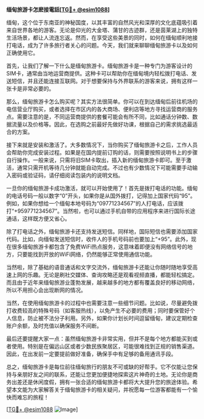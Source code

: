 **缅甸旅游卡怎麽接電話[[TG💪+ @esim1088](https://t.me/s/esim1088)]**

缅甸，这个位于东南亚的神秘国度，以其丰富的自然风光和深厚的文化底蕴吸引着来自世界各地的游客。无论是仰光的大金塔、蒲甘的古迹群，还是茵莱湖上的独特生活场景，都让人流连忘返。然而，在享受这些美景的同时，如何在缅甸顺利地接打电话，成为了许多旅行者关心的问题。今天，我们就来聊聊缅甸旅游卡以及如何正确使用它。

首先，让我们了解一下什么是缅甸旅游卡。缅甸旅游卡是一种专门为游客设计的SIM卡，通常由当地运营商提供。这种卡可以帮助你在缅甸境内轻松拨打电话、发送短信，并且还能连接互联网。对于想要保持与外界联系的游客来说，拥有这样一张卡是非常必要的。

那么，缅甸旅游卡怎么购买呢？其实方法很简单。你可以在到达缅甸后前往机场的电信营业厅购买，或者选择在市区内的各大商场、便利店等地方寻找运营商的服务点。需要注意的是，不同运营商提供的套餐可能会有所不同，比如通话分钟数、数据流量以及价格等。因此，在选购之前最好先做好功课，根据自己的需求挑选最适合的方案。

接下来就是安装和激活了。大多数情况下，当你购买了缅甸旅游卡之后，工作人员会帮助你完成安装过程。如果是在国内提前订购的话，则需要按照说明书上的步骤自行操作。一般来说，只需将旧SIM卡取出，插入新的缅甸旅游卡即可。至于激活，通常只需开机等待几分钟就能自动完成。不过也有少数情况下可能需要手动输入密码或验证码，请仔细阅读包装内的说明文档。

一旦你的缅甸旅游卡成功激活，就可以开始使用了！首先是拨打电话的功能。缅甸的电话号码一般以数字“0”开头，如果你是从国外拨打，记得加上国家代码“95”。例如，如果你想给一个缅甸本地号码为“09771234567”的人打电话，应该拨打“+959771234567”。当然啦，也可以通过手机自带的应用程序来进行国际长途通话，这样既方便又省心。

除了打电话之外，缅甸旅游卡还支持发送短信。同样地，国际短信也需要添加国家代码。比如，向缅甸发送短信时，收件人的手机号码前也要加上“+95”。此外，现在很多缅甸旅游卡都包含了免费WiFi热点服务，这意味着即便没有网络信号的地方，只要能找到开放的WiFi网络，仍然能够正常使用通信功能。

当然啦，除了基础的语音通话和文字交流外，缅甸旅游卡还能让你随时随地享受高速上网的乐趣。无论是刷社交媒体、查询攻略还是观看视频直播，都能轻松搞定。而且由于近年来缅甸旅游业蓬勃发展，越来越多的地方都有覆盖良好的移动网络，所以不用担心会出现断网的情况。

当然，在使用缅甸旅游卡的过程中也需要注意一些细节问题。比如说，尽量避免拨打收费较高的特殊号码（如客服热线），以免产生不必要的费用；同时要保管好个人信息，防止被不法分子利用。另外，如果你计划长时间逗留缅甸，建议定期检查账户余额，及时充值以确保服务不间断。

最后还要提醒大家一点：虽然缅甸旅游卡非常实用，但并不是每个地方都能买到或者使用。特别是在偏远山区或者少数民族聚居区，可能很难找到正规的销售渠道。因此，在出发前一定要提前做好准备，确保手中有足够的备用通讯手段。

总之，缅甸旅游卡是每位前往缅甸旅行的朋友不可或缺的好帮手。它不仅能让您保持与亲朋好友之间的联系，还能让您更加便捷地探索这片神奇的土地。无论你是商务出差还是休闲度假，拥有一张合适的缅甸旅游卡都将大大提升您的旅途体验。希望本文能为大家解答关于缅甸旅游卡的相关疑问，并祝愿每一位游客都能有一个愉快而难忘的旅程！

[[TG💪+ @esim1088](https://t.me/s/esim1088) ![Image](https://i.postimg.cc/4NQfJmqS/Snipaste-2025-05-13-00-14-12.png)]